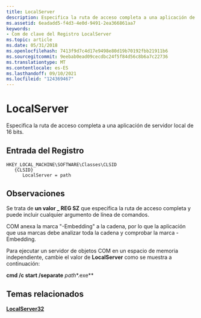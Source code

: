 ```yaml
---
title: LocalServer
description: Especifica la ruta de acceso completa a una aplicación de servidor local de 16 bits.
ms.assetid: 6eadadd5-f4d3-4e0d-9491-2ea366861aa7
keywords:
- Com de clave del Registro LocalServer
ms.topic: article
ms.date: 05/31/2018
ms.openlocfilehash: 7413f9d7c4d17e9498e80d19b70192fbb21911b6
ms.sourcegitcommit: 9eebab0ead09cecdbc24f5f84d56c8b6a7c22736
ms.translationtype: MT
ms.contentlocale: es-ES
ms.lasthandoff: 09/10/2021
ms.locfileid: "124369467"
---
```

# <a name="localserver"></a>LocalServer

Especifica la ruta de acceso completa a una aplicación de servidor local de 16 bits.

## <a name="registry-entry"></a>Entrada del Registro

```
HKEY_LOCAL_MACHINE\SOFTWARE\Classes\CLSID
   {CLSID}
      LocalServer = path
```

## <a name="remarks"></a>Observaciones

Se trata de **un valor \_ REG SZ** que especifica la ruta de acceso completa y puede incluir cualquier argumento de línea de comandos.

COM anexa la marca "-Embedding" a la cadena, por lo que la aplicación que usa marcas debe analizar toda la cadena y comprobar la marca -Embedding.

Para ejecutar un servidor de objetos COM en un espacio de memoria independiente, cambie el valor de **LocalServer** como se muestra a continuación:

**cmd /c start /separate** *path**.exe**

## <a name="related-topics"></a>Temas relacionados

<dl> <dt>

[**LocalServer32**](localserver32.md)
</dt> </dl>

 

 




